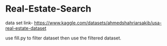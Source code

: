 # Real-Estate-Search

data set link- https://www.kaggle.com/datasets/ahmedshahriarsakib/usa-real-estate-dataset

use fill.py to filter dataset then use the filtered dataset. 
